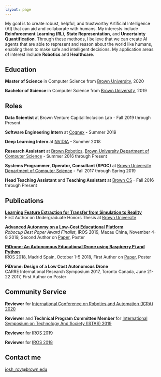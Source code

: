 ```yaml
---
layout: page
---
```


My goal is to create robust, helpful, and trustworthy Artificial Intelligence (AI) that can aid and collaborate with humans. My interests include **Reinforcement Learning (RL)**, **State Representation**, and **Uncertainty Quantification**. Through these methods, I believe that we can create AI agents that are able to represent and reason about the world like humans, enabling them to make safe and intelligent decisions. My application areas of interest include **Robotics** and **Healthcare**.

## Education

**Master of Science** in Computer Science from [Brown University](http://brown.edu), 2020

**Bachelor of Science** in Computer Science from [Brown University](http://brown.edu), 2019

## Roles

**Data Scientist** at Brown Venture Capital Inclusion Lab - Fall 2019 through Present

**Software Engineering Intern** at [Cognex](http://cognex.com) - Summer 2019

**Deep Learning Intern** at [NVIDIA](http://nvidia.com) - Summer 2018

**Research Assistant** at [Brown Robotics](http://robotics.cs.brown.edu), [Brown University Department of Computer Science](http://cs.brown.edu) - Summer 2016 through Present

**Systems Programmer, Operator, Consultant (SPOC)** at [Brown University Department of Computer Science](http://cs.brown.edu) - Fall 2017 through Spring 2019

**Head Teaching Assistant** and **Teaching Assistant** at [Brown CS](http://cs.brown.edu) - Fall 2016 through Present

## Publications

[**Learning Feature Extraction for Transfer from Simulation to Reality**](https://cs.brown.edu/research/pubs/theses/ugrad/2019/roy.josh.pdf) 
<br>
   First Author on Undergraduate Honors Thesis at [Brown University](brown.edu)

[**Advanced Autonomy on a Low-Cost Educational Platform**](https://arxiv.org/abs/1910.03516) 
<br>
   *Robocup Best Paper Award Finalist*, IROS 2019, Macau China, November 4-8 2019, Second Author on [Paper](https://arxiv.org/pdf/1910.03516.pdf), Poster

[**PiDrone: An Autonomous Educational Drone using Raspberry Pi and Python**](https://ieeexplore.ieee.org/abstract/document/8593943) 
<br>
   IROS 2018, Madrid Spain, October 1-5 2018, First Author on [Paper](http://h2r.cs.brown.edu/wp-content/uploads/pidrone18.pdf), Poster

**PiDrone: Design of a Low Cost Autonomous Drone**
<br>
   CARRE International Research Symposium 2017, Toronto Canada, June 21-22 2017, First Author on Poster

## Community Service

**Reviewer** for [International Conference on Robotics and Automation (ICRA) 2020](https://icra2020.org/)

**Reviewer** and **Technical Program Committee Member** for [International Symposium on Technology And Society (ISTAS) 2019](https://attend.ieee.org/istas-2019/)

**Reviewer** for [IROS 2019](https://www.iros2019.org/)

**Reviewer** for [IROS 2018](https://www.iros2018.org/)

## Contact me

[josh_roy@brown.edu](mailto:josh_roy@brown.edu)
